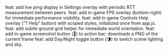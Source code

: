 feat: add live ping display in Settings overlay with periodic RTT measurement between peers.
feat: add in-game FPS overlay (bottom-right) for immediate performance visibility.
feat: add in-game Controls Help overlay ("? Help" button) with scoped styles, initialized once from app.js.
feat: add subtle ground grid helper for immediate world orientation.
feat: add in-game screenshot button (📸) to action bar; downloads a PNG of the current frame
feat: add Day/Night toggle button (🌗) to switch scene lighting and sky.
